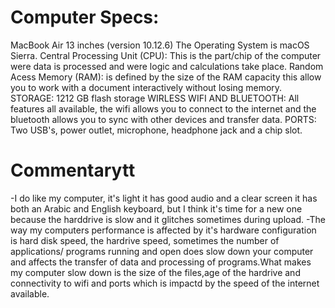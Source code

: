 # Computer Specs: 
MacBook Air 13 inches (version 10.12.6)
The Operating System is macOS Sierra.
Central Processing Unit (CPU): This is the part/chip of the computer were data is processed and were logic and calculations take place.
Random Acess Memory (RAM): is defined by the size of the RAM capacity this allow you to work with a document interactively without losing memory.
STORAGE: 1212 GB flash storage 
WIRLESS WIFI AND BLUETOOTH: All features all available, the wifi allows you to connect to the internet and the bluetooth allows you to sync with other devices and transfer data.
PORTS: Two USB's, power outlet, microphone, headphone jack and a chip slot. 
# Commentarytt
-I do like my computer, it's light it has good audio and a clear screen it has both an Arabic and English keyboard, but I think it's time for a new one because the harddrive is slow and it glitches sometimes during upload.
-The way my computers performance is affected by it's hardware configuration is hard disk speed, the hardrive speed, sometimes the number of applications/ programs running and open does slow down your computer and affects the transfer of data and processing of programs.What makes my computer slow down is the size of the files,age of the hardrive and connectivity to wifi and ports which is impactd by the speed of the internet available.
